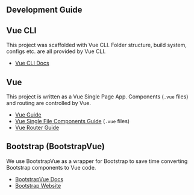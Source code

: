 Development Guide
---

## Vue CLI

This project was scaffolded with Vue CLI. Folder structure, build system, configs etc. are all provided by Vue CLI.

- [Vue CLI Docs](https://cli.vuejs.org/guide/)

## Vue

This project is written as a Vue Single Page App. Components (`.vue` files) and routing are controlled by Vue.

- [Vue Guide](https://vuejs.org/v2/guide/)
- [Vue Single File Components Guide](https://vuejs.org/v2/guide/single-file-components.html) (`.vue` files)
- [Vue Router Guide](https://router.vuejs.org/)

## Bootstrap (BootstrapVue)

We use BootstrapVue as a wrapper for Bootstrap to save time converting Bootstrap components to Vue code.

- [BootstrapVue Docs](https://bootstrap-vue.js.org/docs/)
- [Bootstrap Website](https://getbootstrap.com/)
